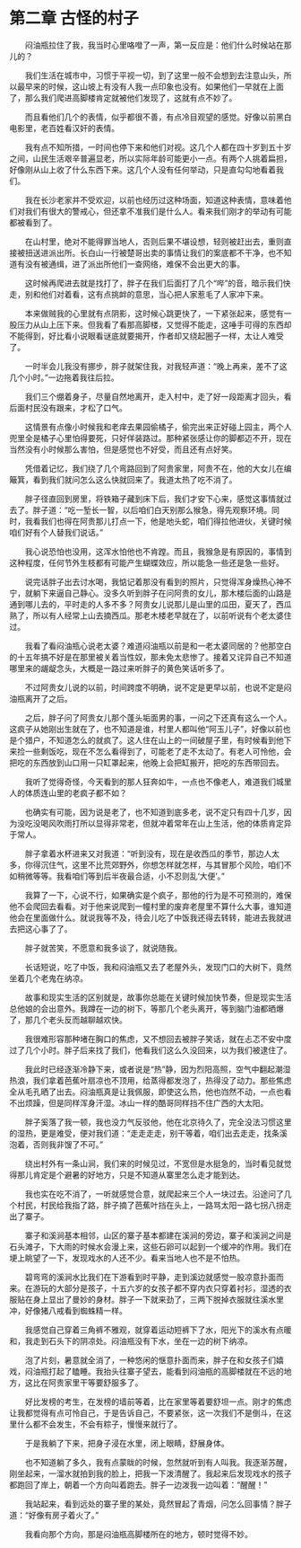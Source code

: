 # 第二章 古怪的村子


　　闷油瓶拉住了我，我当时心里咯噔了一声，第一反应是：他们什么时候站在那儿的？

　　我们生活在城市中，习惯于平视一切，到了这里一般不会想到去注意山头，所以最早来的时候，这山坡上有没有人我一点印象也没有。如果他们一早就在上面了，那么我们爬进高脚楼肯定就被他们发现了，这就有点不妙了。

　　而且看他们几个的表情，似乎都很不善，有点冷目观望的感觉。好像以前黑白电影里，老百姓看汉奸的表情。

　　我有点不知所措，一时间也停下来和他们对视。这几个人都在四十岁到五十岁之间，山民生活艰辛普遍显老，所以实际年龄可能更小一点。有两个人挑着扁担，好像刚从山上收了什么东西下来。这几个人没有任何举动，只是直勾勾地看着我们。

　　我在长沙老家并不受欢迎，以前也经历过这种场面，知道这种表情，意味着他们对我们有很大的警戒心，但还拿不准我们是什么人。看来我们刚才的举动有可能都被看到了。

　　在山村里，绝对不能得罪当地人，否则后果不堪设想，轻则被赶出去，重则直接被扭送进派出所。长白山一行被楚哥出卖的事情让我们的案底都不干净，也不知道有没有被通缉，进了派出所他们一查网络，难保不会出更大的事。

　　这时候再爬进去就是找打了，胖子在我们后面打了几个“哔”的音，暗示我们快走，别和他们对着看，这有点挑衅的意思，当心把人家惹毛了人家冲下来。

　　本来做贼我的心里就有点阴影，这时候心跳更快了，一下紧张起来，感觉有一股压力从山上压下来。但我看了看那高脚楼，又觉得不能走，这唾手可得的东西却不能得到，好比看小说眼看谜底就要揭开，作者却又绕起圈子一样，太让人难受了。

　　一时半会儿我没有挪步，胖子就架住我，对我轻声道：“晚上再来，差不了这几个小时。”一边拖着我往后拉。

　　我们三个绷着身子，尽量自然地离开，走入村中，走了好一段距离才回头，看后面村民没有跟来，才松了口气。

　　这情景有点像小时候我和老痒去果园偷橘子，偷完出来正好碰上园主，两个人兜里全是橘子心里怕得要死，只好佯装路过。那种紧张感让你的脚都迈不开，现在当然没有小时候那么害怕，但是感觉也不好受，而且还有点好笑。

　　凭借着记忆，我们绕了几个弯路回到了阿贵家里，阿贵不在，他的大女儿在编簸箕，看到我们就问怎么这么快就回来了。我道太热了吃不消了。

　　胖子径直回到房里，将铁箱子藏到床下后，我们才安下心来，感觉这事情就过去了。胖子道：“吃一堑长一智，以后咱们白天别那么猴急，得先观察环境。同时，我看我们也得在阿贵那儿打点一下，他是地头蛇，咱们得拉他进伙，关键时候咱们好有个人替我们说话。”

　　我心说恐怕也没用，这浑水怕他也不肯蹚。而且，我猴急是有原因的，事情到这种程度，任何节外生枝都有可能产生蝴蝶效应，所以能急一些还是急一些好。

　　说完话胖子出去讨水喝，我惦记着那没有看到的照片，只觉得浑身燥热心神不宁，就躺下来逼自己静心。没多久听到胖子在问阿贵的女儿，那木楼后面的山路是通到哪儿去的，平时走的人多不多？阿贵女儿说那儿是山里的瓜田，夏天了，西瓜熟了，所以有人经常上山去摘西瓜。那老木楼老早就在了，以前听说有个老太婆住过。

　　我看了看闷油瓶心说老太婆？难道闷油瓶以前是和一老太婆同居的？他那空白的十五年搞不好是在那里被关着当性奴，那未免太悲惨了。接着又诧异自己不知道哪里来的龌龊念头，大概是一路过来听胖子的黄色笑话听多了。

　　不过阿贵女儿说的以前，时间跨度不明确，说不定是更早以前，也说不定是闷油瓶离开了之后。

　　之后，胖子问了阿贵女儿那个蓬头垢面男的事，一问之下还真有这么一个人。这疯子从她刚出生就在了，也不知道是谁，村里人都叫他“阿玉儿子”，好像以前也是个猎户，不知道怎么的就疯了。这人住在山上的一间破屋子里，有时候看到他下来捡一些剩饭吃，现在不怎么看得到了，可能老了走不太动了。有老人可怜他，会把吃的东西放到山口用一只缸罩起来，他晚上会把缸搬开，把吃的东西带回去。

　　我听了觉得奇怪，今天看到的那人狂奔如牛，一点也不像老人，难道我们城里人的体质连山里的老疯子都不如？

　　也确实有可能，因为说是老了，也不知道到底多老，说不定只有四十几岁，因为没吃没喝风吹雨打所以显得非常老，但就冲着常年在山上生活，他的体质肯定异于常人。

　　胖子拿着水杯进来又对我道：“听到没有，现在是收西瓜的季节，那边人太多，你得沉住气，这里不比荒郊野外，你想怎样就怎样，与其冒那个风险，咱们不如稍微等等。我看咱们等到后半夜最合适，小不忍则乱‘大便’。” 

　　我算了一下，心说不行，如果确实是个疯子，那他的行为是不可预测的，难保他不会爬回去看看。对于他来说爬到一幢村里的废弃老屋里不算什么大事，谁知道他会在里面做什么。就说我等不及，待会儿吃了中饭我还得去转转，能进去我就进去把这心事了了。

　　胖子就苦笑，不愿意和我多谈了，就说随我。

　　长话短说，吃了中饭，我和闷油瓶又去了老屋外头，发现门口的大树下，竟然坐着几个老鬼在纳凉。

　　故事和现实生活的区别就是，故事你总能在关键时候加快节奏，但是现实生活总他娘的会出意外。我蹲在一边的树下，等那几个老头离开，等到脑门油都晒爆了，那几个老头反而越聊越欢快。

　　我很难形容那种堵在胸口的焦虑，又不想回去被胖子笑话，就在忐忑不安中度过了几个小时。胖子后来找了我们，他看我们这么久没回来，以为我们被逮住了。

　　我此时已经逐渐冷静下来，或者说是“热”静，因为烈阳高照，空气中翻起潮湿热浪，我们拿着芭蕉叶扇凉也不顶用，给蒸得都发泡了，热得没了动力。那些焦虑全从毛孔晒了出去。闷油瓶真是让我佩服，即使这么热，他也岿然不动，一点也看不出烦躁，但是同样浑身汗湿。冰山一样的酷哥同样挡不住广西的大太阳。

　　胖子奚落了我一顿，我也没力气反驳他，他在北京待久了，完全没法习惯这里的湿热，更是难受，便对我们道：“走走走走，别干等着，咱们出去走走，找条溪泡着，否则我非馊了不可。”

　　绕出村外有一条山涧，我们来的时候见过，不宽但是水挺急的，当时看见就觉得那儿肯定是个避暑的好地方，只是不知道从寨里怎么走才能到达。

　　我也实在吃不消了，一听就感觉合意，就爬起来三个人一块过去。沿途问了几个村民，村民给我指了路，胖子摘了芭蕉叶挡在头上，一路骂太阳一路七拐八拐走出了寨子。

　　寨子和溪涧基本相邻，山区的寨子基本都建在溪涧的旁边，寨子和溪涧之间是石头滩子，下大雨的时候水会漫上来，这些石卵可以起到一个缓冲的作用。我们在埂上眺望了一下，发现戏水的人还不少。看来当地人也不是不怕热。

　　碧弯弯的溪涧水比我们在下游看到时平静，走到溪边就感觉一股凉意扑面而来。在游玩的大部分是孩子，十五六岁的女孩子都不穿内衣只穿着衬衫，湿透的衣服贴在身上显出了曼妙的身材。胖子一下就来劲了，三两下脱掉衣服就往溪水里冲，好像猪八戒看到蜘蛛精一样。

　　我感觉自己穿着三角裤不雅观，就穿着运动短裤下了水，阳光下的溪水有点暖和，我走到石头下的阴凉处。闷油瓶没有下水，坐在一边的树下纳凉。

　　泡了片刻，暑意就全消了，一种悠闲的惬意扑面而来，胖子在和女孩子们嬉戏，闷油瓶打起了瞌睡。我抬头往寨子望去，能看到闷油瓶的高脚楼就在不远的地方，这比在阿贵家里干等要舒服多了。

　　好比发榜的考生，在发榜的墙前等着，比在家里等着要舒坦一点。刚才的焦虑让我都觉得有点可怜自己，于是告诉自己，不要紧张，这一次我们不是倒斗，在这里什么都不会发生，不会有粽子，慢慢来就行了。

　　于是我躺了下来，把身子浸在水里，闭上眼睛，舒展身体。

　　也不知道躺了多久，我有点蒙眬的时候，忽然就听到有人叫我。我逐渐苏醒，刚坐起来，一溜水就拍到我的脸上，把我一下泼清醒了。我起来后发现戏水的孩子都跑回了岸上，朝着一个方向叫着跑去。胖子一边泼我一边叫着：“醒醒！”

　　我站起来，看到远处的寨子里的某处，竟然冒起了青烟，问怎么回事情？胖子道：“好像有房子着火了。”

　　我看向那个方向，那是闷油瓶高脚楼所在的地方，顿时觉得不妙。 


